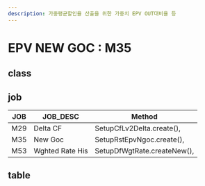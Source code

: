```yaml
---
description: 가중평균할인율 산출을 위한 가중치 EPV OUT대비율 등
---
```


# EPV NEW GOC : M35

## class

## job

| JOB | JOB\_DESC       | Method                      |
| --- | --------------- | --------------------------- |
| M29 | Delta CF        | SetupCfLv2Delta.create(),   |
| M35 | New Goc         | SetupRstEpvNgoc.create(),   |
| M53 | Wghted Rate His | SetupDfWgtRate.createNew(), |

## table
